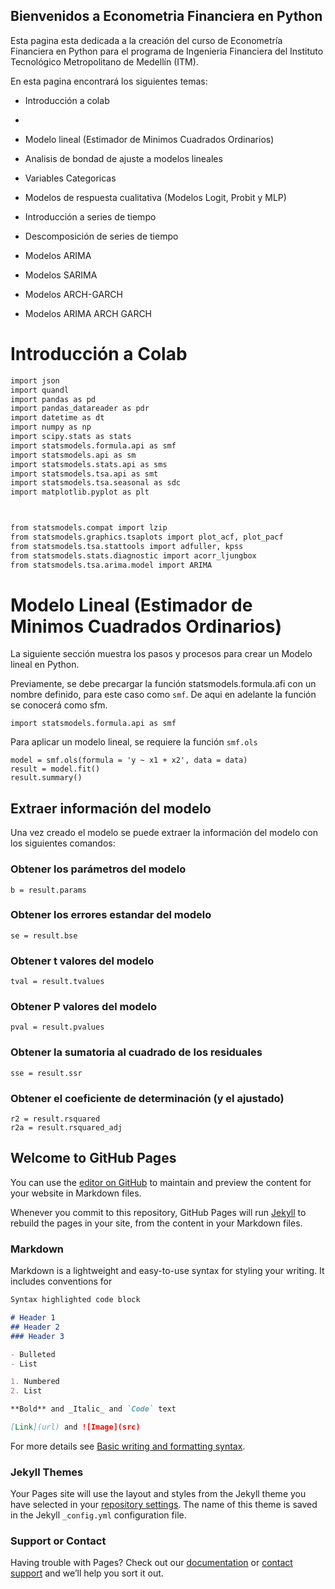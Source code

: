 ## Bienvenidos a Econometria Financiera en Python

Esta pagina esta dedicada a la creación del curso de Econometría Financiera en Python para el programa de Ingenieria Financiera del Instituto Tecnológico Metropolitano de Medellín (ITM).

En esta pagina encontrará los siguientes temas:

- Introducción a colab
- 
- Modelo lineal (Estimador de Minimos Cuadrados Ordinarios)
- Analisis de bondad de ajuste a modelos lineales
- Variables Categoricas
- Modelos de respuesta cualitativa (Modelos Logit, Probit y MLP)

- Introducción a series de tiempo
- Descomposición de series de tiempo
- Modelos ARIMA 
- Modelos SARIMA
- Modelos ARCH-GARCH
- Modelos ARIMA ARCH GARCH

# Introducción a Colab


```markdown
import json
import quandl
import pandas as pd
import pandas_datareader as pdr
import datetime as dt
import numpy as np
import scipy.stats as stats
import statsmodels.formula.api as smf
import statsmodels.api as sm
import statsmodels.stats.api as sms
import statsmodels.tsa.api as smt
import statsmodels.tsa.seasonal as sdc
import matplotlib.pyplot as plt



from statsmodels.compat import lzip
from statsmodels.graphics.tsaplots import plot_acf, plot_pacf
from statsmodels.tsa.stattools import adfuller, kpss
from statsmodels.stats.diagnostic import acorr_ljungbox
from statsmodels.tsa.arima.model import ARIMA
```


# Modelo Lineal (Estimador de Minimos Cuadrados Ordinarios)

La siguiente sección muestra los pasos y procesos para crear un Modelo
lineal en Python.

Previamente, se debe precargar la función statsmodels.formula.afi con un nombre
definido, para este caso como `smf`. De aqui en adelante la 
función se conocerá como sfm.

```
import statsmodels.formula.api as smf
```
Para aplicar un modelo lineal, se requiere la función `smf.ols`

```
model = smf.ols(formula = 'y ~ x1 + x2', data = data)
result = model.fit()
result.summary()
```
## Extraer información del modelo

Una vez creado el modelo se puede extraer la información del 
modelo con los siguientes comandos:

### Obtener los parámetros del modelo

```
b = result.params
```

### Obtener los errores estandar del modelo
```
se = result.bse
```
### Obtener t valores del modelo
```
tval = result.tvalues
```
### Obtener P valores del modelo
```
pval = result.pvalues
```
### Obtener la sumatoria al cuadrado de los residuales
```
sse = result.ssr
```
### Obtener el coeficiente de determinación (y el ajustado)
```
r2 = result.rsquared
r2a = result.rsquared_adj
```
## Welcome to GitHub Pages

You can use the [editor on GitHub](https://github.com/DavRodEcon/econometriapythonitm/edit/gh-pages/index.md) to maintain and preview the content for your website in Markdown files.

Whenever you commit to this repository, GitHub Pages will run [Jekyll](https://jekyllrb.com/) to rebuild the pages in your site, from the content in your Markdown files.

### Markdown

Markdown is a lightweight and easy-to-use syntax for styling your writing. It includes conventions for

```markdown
Syntax highlighted code block

# Header 1
## Header 2
### Header 3

- Bulleted
- List

1. Numbered
2. List

**Bold** and _Italic_ and `Code` text

[Link](url) and ![Image](src)
```

For more details see [Basic writing and formatting syntax](https://docs.github.com/en/github/writing-on-github/getting-started-with-writing-and-formatting-on-github/basic-writing-and-formatting-syntax).

### Jekyll Themes

Your Pages site will use the layout and styles from the Jekyll theme you have selected in your [repository settings](https://github.com/DavRodEcon/econometriapythonitm/settings/pages). The name of this theme is saved in the Jekyll `_config.yml` configuration file.

### Support or Contact

Having trouble with Pages? Check out our [documentation](https://docs.github.com/categories/github-pages-basics/) or [contact support](https://support.github.com/contact) and we’ll help you sort it out.
